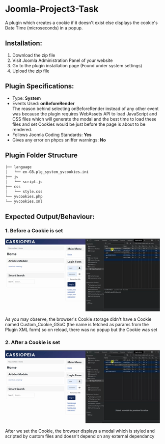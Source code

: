 # Joomla-Project3-Task
A plugin which creates a cookie if it doesn't exist else displays the cookie's Date Time (microseconds) in a popup.

## Installation:
<ol>
  <li> Download the zip file </li>
  <li> Visit Joomla Administration Panel of your website </li>
  <li> Go to the plugin installation page (Found under system settings) </li>
  <li> Upload the zip file </li>
</ol>

## Plugin Specifications:
- Type: <b> System </b> <br/>
- Events Used: <b> onBeforeRender </b> <br/>
The reason behind selecting onBeforeRender instead of any other event was because the plugin requires WebAssets API to load JavaScript and CSS files which will generate the modal and the best time to load these files and set Cookies would be just before the page is about to be rendered.<br/>
- Follows Joomla Coding Standards: <b> Yes </b> <br/>
- Gives any error on phpcs sniffer warnings: <b> No </b> <br/>

## Plugin Folder Structure

    ├── language
    │   └── en-GB.plg_system_yvcookies.ini
    ├── js
    │   └── script.js
    ├── css
    │   └── style.css
    └── yvcookies.php
    └── yvcookies.xml


## Expected Output/Behaviour:
### 1. Before a Cookie is set
![Cookie unset](/gif/Joomla1.gif)

As you may observe, the browser's Cookie storage didn't have a Cookie named Custom_Cookie_GSoC (the name is fetched as params from the Plugin XML form) so on reload, there was no popup but the Cookie was set

### 2. After a Cookie is set
![Cookie unset](/gif/Joomla2.gif)

After we set the Cookie, the browser displays a modal which is styled and scripted by custom files and doesn't depend on any external dependancy
